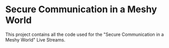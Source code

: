 # Secure Communication in a Meshy World

This project contains all the code used for the "Secure Communication in a Meshy World" Live Streams.

